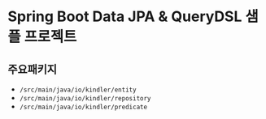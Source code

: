 # Spring Boot Data JPA & QueryDSL 샘플 프로젝트

## 주요패키지
* `/src/main/java/io/kindler/entity`
* `/src/main/java/io/kindler/repository`
* `/src/main/java/io/kindler/predicate`